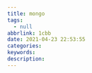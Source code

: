 ```yaml
---
title: mongo
tags:
  - null
abbrlink: 1cbb
date: 2021-04-23 22:53:55
categories:
keywords:
description:
---
```

